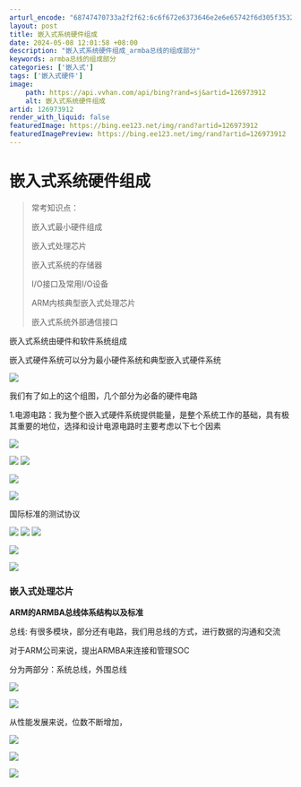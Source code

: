 ```yaml
---
arturl_encode: "68747470733a2f2f62:6c6f672e6373646e2e6e65742f6d305f35323535353735332f:61727469636c652f64657461696c732f313236393733393132"
layout: post
title: 嵌入式系统硬件组成
date: 2024-05-08 12:01:58 +08:00
description: "嵌入式系统硬件组成_armba总线的组成部分"
keywords: armba总线的组成部分
categories: ['嵌入式']
tags: ['嵌入式硬件']
image:
    path: https://api.vvhan.com/api/bing?rand=sj&artid=126973912
    alt: 嵌入式系统硬件组成
artid: 126973912
render_with_liquid: false
featuredImage: https://bing.ee123.net/img/rand?artid=126973912
featuredImagePreview: https://bing.ee123.net/img/rand?artid=126973912
---
```


# 嵌入式系统硬件组成

> 常考知识点：
>
> 嵌入式最小硬件组成
>
> 嵌入式处理芯片
>
> 嵌入式系统的存储器
>
> I/O接口及常用I/O设备
>
> ARM内核典型嵌入式处理芯片
>
> 嵌入式系统外部通信接口

嵌入式系统由硬件和软件系统组成

嵌入式硬件系统可以分为最小硬件系统和典型嵌入式硬件系统

![](https://i-blog.csdnimg.cn/blog_migrate/f0086d294095a15addfe06d0e5cc1956.png)

我们有了如上的这个组图，几个部分为必备的硬件电路

1.电源电路：我为整个嵌入式硬件系统提供能量，是整个系统工作的基础，具有极其重要的地位，选择和设计电源电路时主要考虑以下七个因素

![](https://i-blog.csdnimg.cn/blog_migrate/ccb08b3003d30884f1c001181528b452.png)

![](https://i-blog.csdnimg.cn/blog_migrate/b611320e0006411a88d934b3e431daaa.png)
![](https://i-blog.csdnimg.cn/blog_migrate/1fd1ebce367e3d962912b6a180c4b45e.png)

![](https://i-blog.csdnimg.cn/blog_migrate/1bc7f4b5f4b2ad74fd5df57eb78c1f5c.png)

![](https://i-blog.csdnimg.cn/blog_migrate/69ecb96f161073cfbdbbc6e1a75cd2dd.png)

国际标准的测试协议

![](https://i-blog.csdnimg.cn/blog_migrate/e8615e1610350cf7a6295f1c845e5beb.png)
![](https://i-blog.csdnimg.cn/blog_migrate/32be39175dadb9498c95545e09eeb646.png)
![](https://i-blog.csdnimg.cn/blog_migrate/fefd36f5fb573f895a42be7cd0df51b6.png)

![](https://i-blog.csdnimg.cn/blog_migrate/cf2786f0c9c269b1181b8141b29d37c1.png)

![](https://i-blog.csdnimg.cn/blog_migrate/bf2bd2a4e92ae6e094088bdd9562fb3f.png)

### 嵌入式处理芯片

**ARM的ARMBA总线体系结构以及标准**

总线: 有很多模块，部分还有电路，我们用总线的方式，进行数据的沟通和交流

对于ARM公司来说，提出ARMBA来连接和管理SOC

分为两部分：系统总线，外围总线

![](https://i-blog.csdnimg.cn/blog_migrate/2faa2f8144c640405a62ea25b4ec299a.png)

![](https://i-blog.csdnimg.cn/blog_migrate/c60eb8aba26b92313a3b2cf2c27915e9.png)

从性能发展来说，位数不断增加，

![](https://i-blog.csdnimg.cn/blog_migrate/33e1becff8b76ffaca0a5e6f283ebf55.png)

![](https://i-blog.csdnimg.cn/blog_migrate/5e5dc341ef4fee2404d5451b16d1cf52.png)

![](https://i-blog.csdnimg.cn/blog_migrate/4ce738399319ff3c6465662699472882.png)